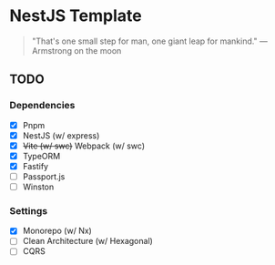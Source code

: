 # NestJS Template
> "That's one small step for man, one giant leap for mankind." — Armstrong on the moon

## TODO
### Dependencies
- [x] Pnpm
- [x] NestJS (w/ express)
- [x] ~~Vite (w/ swc)~~ Webpack (w/ swc)
- [x] TypeORM
- [x] Fastify
- [ ] Passport.js
- [ ] Winston

### Settings
- [x] Monorepo (w/ Nx)
- [ ] Clean Architecture (w/ Hexagonal)
- [ ] CQRS
